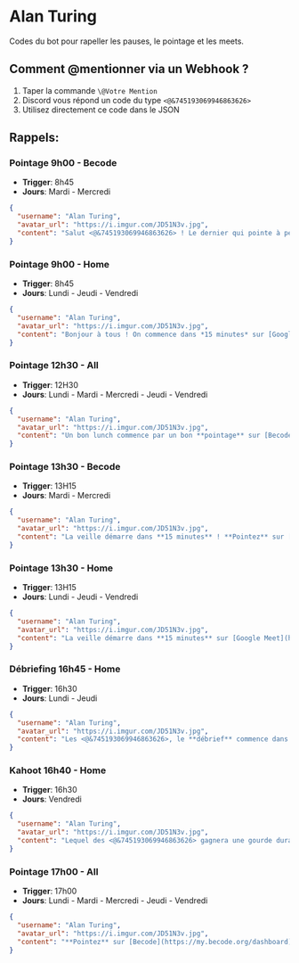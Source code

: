 
# Alan Turing
Codes du bot pour rapeller les pauses, le pointage et les meets.

## Comment @mentionner via un Webhook ?
1. Taper la commande `\@Votre Mention`
2. Discord vous répond un code du type `<@&745193069946863626>`
3. Utilisez directement ce code dans le JSON

## Rappels:

### Pointage 9h00 - Becode
 - **Trigger**: 8h45
 - **Jours**: Mardi - Mercredi
```json
{
  "username": "Alan Turing",
  "avatar_url": "https://i.imgur.com/JD51N3v.jpg",
  "content": "Salut <@&745193069946863626> ! Le dernier qui pointe à perdu: [Becode](https://my.becode.org/dashboard)."
}
```

### Pointage 9h00 - Home
 - **Trigger**: 8h45
 - **Jours**: Lundi - Jeudi - Vendredi
```json
{
  "username": "Alan Turing",
  "avatar_url": "https://i.imgur.com/JD51N3v.jpg",
  "content": "Bonjour à tous ! On commence dans *15 minutes* sur [Google Meet](https://meet.google.com/hfe-twue-vsb). Et pointez sur [Becode](https://my.becode.org/dashboard)."
}
```

### Pointage 12h30 - All
 - **Trigger**: 12H30
 - **Jours**: Lundi - Mardi - Mercredi - Jeudi - Vendredi
```json
{
  "username": "Alan Turing",
  "avatar_url": "https://i.imgur.com/JD51N3v.jpg",
  "content": "Un bon lunch commence par un bon **pointage** sur [Becode](https://my.becode.org/dashboard). Bon appétit !"
}
```

### Pointage 13h30 - Becode
 - **Trigger**: 13H15
 - **Jours**: Mardi - Mercredi
```json
{
  "username": "Alan Turing",
  "avatar_url": "https://i.imgur.com/JD51N3v.jpg",
  "content": "La veille démarre dans **15 minutes** ! **Pointez** sur [Becode](https://my.becode.org/dashboard)."
}
```

### Pointage 13h30 - Home
 - **Trigger**: 13H15
 - **Jours**: Lundi - Jeudi - Vendredi
```json
{
  "username": "Alan Turing",
  "avatar_url": "https://i.imgur.com/JD51N3v.jpg",
  "content": "La veille démarre dans **15 minutes** sur [Google Meet](https://meet.google.com/hfe-twue-vsb). Et **pointez** aussi sur [Becode](https://my.becode.org/dashboard)."
}
```

### Débriefing 16h45 - Home
 - **Trigger**: 16h30
 - **Jours**: Lundi - Jeudi
```json
{
  "username": "Alan Turing",
  "avatar_url": "https://i.imgur.com/JD51N3v.jpg",
  "content": "Les <@&745193069946863626>, le **débrief** commence dans **15 minutes** sur [Google Meet](https://meet.google.com/hfe-twue-vsb) !"
}
```

### Kahoot 16h40 - Home
 - **Trigger**: 16h30
 - **Jours**: Vendredi
```json
{
  "username": "Alan Turing",
  "avatar_url": "https://i.imgur.com/JD51N3v.jpg",
  "content": "Lequel des <@&745193069946863626> gagnera une gourde durant le [Kahoot](https://meet.google.com/hfe-twue-vsb) aujourd'hui ? Ca commence dans **10 minutes** !"
}
```

### Pointage 17h00 - All
 - **Trigger**: 17h00
 - **Jours**: Lundi - Mardi - Mercredi - Jeudi - Vendredi
```json
{
  "username": "Alan Turing",
  "avatar_url": "https://i.imgur.com/JD51N3v.jpg",
  "content": "**Pointez** sur [Becode](https://my.becode.org/dashboard), et passez une bonne soirée !"
}
```
